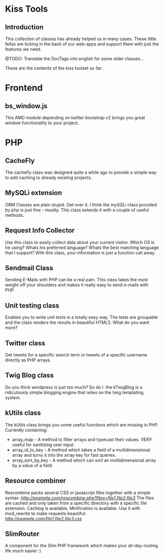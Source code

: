 Kiss Tools
==========

Introduction
------------
This collection of classes has already helped us in many cases.
These little fellas are ticking in the back of our web-apps and support them with just the features we need.

@TODO: Translate the DocTags into english for some older classes...

These are the contents of the kiss toolset so far:

Frontend
========

bs_window.js
------------
This AMD module depending on twitter bootstrap v2 brings you great window functionality to your project.


PHP
===

CacheFly
--------
The cachefly class was designed quite a while ago to provide a simple way to add caching to already existing projects.

MySQLi extension
----------------
ORM Classes are plain stupid. Get over it.
I think the mySQLi class provided by php is just fine - mostly.
This class extends it with a couple of useful methods.

Request Info Collector
----------------------
Use this class to easily collect data about your current visitor.
Which OS is he using? Whats his preferred language? Whats the best matching language that I support?
With this class, your information is just a function call away.

Sendmail Class
--------------
Sending E-Mails with PHP can be a real pain. This class takes the most weight off your shoulders and makes it really easy to send e-mails with PHP.

Unit testing class
------------------
Enables you to write unit tests in a totally easy way. The tests are groupable and the class renders the results in beautiful HTML5.
What do you want more?

Twitter class
-------------
Get tweets for a specific search term or tweets of a specific username directly as PHP arrays.

Twig Blog class
---------------
Do you think wordpress is just too much? So do I.
the kTwigBlog is a ridiculously simple blogging engine that relies on the twig templating system.

kUtils class
------------
The kUtils class brings you some useful functions which are missing in PHP.    
Currently containing:

* array_map - A method to filter arrays and typecast their values. VERY useful for sanitizing user input.
* array_id_to_key - A method which takes a field of a multidimensional array and turns it into the array key for fast queries.
* array_sort_by_key - A method which can sort an multidimensional array by a value of a field.

Resource combiner
-----------------
Rescombine packs several CSS or javascript files together with a simple syntax:
*http://example.com/rescombine.php?files=file1,file2,file3*
The files are cached and only taken from a specific directory with a specific file extension. Caching is available. Minification is available.
Use it with mod_rewrite to make requests beautiful: *http://example.com/file1,file2,file3.css*

SlimRouter
----------
A component for the Slim PHP framework which makes your all-day-routing life much easier :)